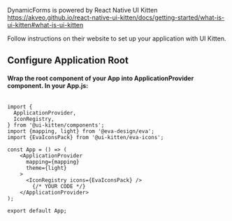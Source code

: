 DynamicForms is powered by React Native UI Kitten
https://akveo.github.io/react-native-ui-kitten/docs/getting-started/what-is-ui-kitten#what-is-ui-kitten

Follow instructions on their website to set up your application with UI Kitten.

## Configure Application Root

#### Wrap the root component of your App into ApplicationProvider component. In your App.js:

```

import {
  ApplicationProvider,
  IconRegistry,
} from '@ui-kitten/components';
import {mapping, light} from '@eva-design/eva';
import {EvaIconsPack} from '@ui-kitten/eva-icons';

const App = () => (
    <ApplicationProvider
      mapping={mapping}
      theme={light}
    >
      <IconRegistry icons={EvaIconsPack} />
        {/* YOUR CODE */}
    </ApplicationProvider>
);

export default App;

```
